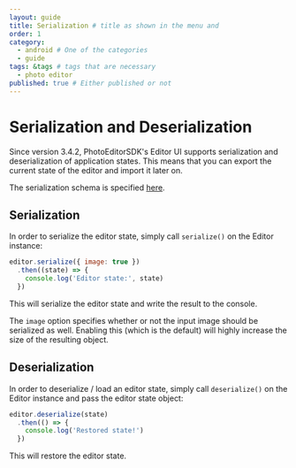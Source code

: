 ```yaml
---
layout: guide
title: Serialization # title as shown in the menu and 
order: 1
category: 
  - android # One of the categories
  - guide
tags: &tags # tags that are necessary
  - photo editor 
published: true # Either published or not 
---
```



# Serialization and Deserialization

Since version 3.4.2, PhotoEditorSDK's Editor UI supports serialization and deserialization of
application states. This means that you can export the current state of the editor and import
it later on.

The serialization schema is specified [here](https://static.photoeditorsdk.com/serialization/schema-1.0.1.json).

## Serialization

In order to serialize the editor state, simply call `serialize()` on the Editor instance:

```js
editor.serialize({ image: true })
  .then((state) => {
    console.log('Editor state:', state)
  })
```

This will serialize the editor state and write the result to the console.

The `image` option specifies whether or not the input image should be serialized as well. Enabling
this (which is the default) will highly increase the size of the resulting object.

## Deserialization

In order to deserialize / load an editor state, simply call `deserialize()` on the Editor instance
and pass the editor state object:

```js
editor.deserialize(state)
  .then(() => {
    console.log('Restored state!')
  })
```

This will restore the editor state.
